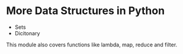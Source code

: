 # More Data Structures in Python
- Sets
- Dicitonary

This module also covers functions like lambda, map, reduce and filter.

